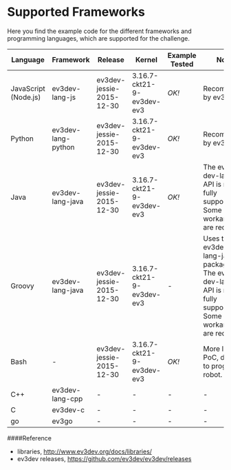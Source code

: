 
# Supported Frameworks
Here you find the example code for the different frameworks and programming languages, which are supported for the challenge.

|  Language | Framework  | Release | Kernel | Example Tested  | Note | Supported |
|---|---|---|---|---|---|---|
| JavaScript (Node.js)  | ev3dev-lang-js  | ev3dev-jessie-2015-12-30 | 3.16.7-ckt21-9-ev3dev-ev3 | _OK!_  | Recommend by ev3dev | yes!|
|  Python |  ev3dev-lang-python | ev3dev-jessie-2015-12-30| 3.16.7-ckt21-9-ev3dev-ev3 | _OK!_ | Recommend by ev3dev |yes!|
|  Java |  ev3dev-lang-java | ev3dev-jessie-2015-12-30| 3.16.7-ckt21-9-ev3dev-ev3 | _OK!_ | The ev3-dev-lang API is not fully supported. Some workarounds are required. |yes!|
|  Groovy |  ev3dev-lang-java | ev3dev-jessie-2015-12-30| 3.16.7-ckt21-9-ev3dev-ev3 | - | Uses the ev3dev-lang-java package. The ev3-dev-lang API is not fully supported. Some workarounds are required.|yes!|
|  Bash |  - | ev3dev-jessie-2015-12-30| 3.16.7-ckt21-9-ev3dev-ev3 | _OK!_ | More like a PoC, difficult to program a robot. | yes!|
|  C++ |  ev3dev-lang-cpp |  -| - | - | - |no!|
|  C |  ev3dev-c |  -| - | - | - |no!|
|  go |  ev3go |  -| - | - | - |no!|


 
 
####Reference
- libraries, http://www.ev3dev.org/docs/libraries/
- ev3dev releases, https://github.com/ev3dev/ev3dev/releases

